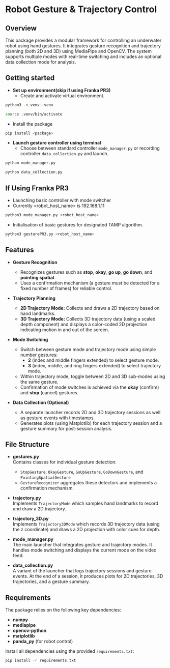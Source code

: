 # Robot Gesture & Trajectory Control

## Overview

This package provides a modular framework for controlling an underwater robot using hand gestures. It integrates gesture recognition and trajectory planning (both 2D and 3D) using MediaPipe and OpenCV. The system supports multiple modes with real-time switching and includes an optional data collection mode for analysis.

## Getting started

- **Set up environment(skip if using Franka PR3)**
  - Create and activate virtual environment.
```bash
python3 -m venv .venv
```
```bash
source .venv/bin/activate
```
- Install the package 
```bash
pip install <package>
```
- **Launch gesture controller using terminal**
    - Choose between standard controller `mode_manager.py` or recording controller `data_collection.py` and launch. 
```bash
python mode_manager.py
```
```bash
python data_collection.py
```

  
## **If Using Franka PR3**
  - Launching basic controller with mode switcher
  - Currently <robot_host_name> is 192.168.1.11
```bash
python3 mode_manager.py <robot_host_name>
```
  - Initialisation of basic gestures for designated TAMP algorithm.
```bash
python3 gesturePR3.py <robot_host_name>
```

## Features

- **Gesture Recognition**
  - Recognizes gestures such as **stop**, **okay**, **go up**, **go down**, and **pointing spatial**.
  - Uses a confirmation mechanism (a gesture must be detected for a fixed number of frames) for reliable control.

- **Trajectory Planning**
  - **2D Trajectory Mode:** Collects and draws a 2D trajectory based on hand landmarks.
  - **3D Trajectory Mode:** Collects 3D trajectory data (using a scaled depth component) and displays a color-coded 2D projection indicating motion in and out of the screen.

- **Mode Switching**
  - Switch between gesture mode and trajectory mode using simple number gestures:
    - **2** (index and middle fingers extended) to select gesture mode.
    - **3** (index, middle, and ring fingers extended) to select trajectory mode.
  - Within trajectory mode, toggle between 2D and 3D sub-modes using the same gesture.
  - Confirmation of mode switches is achieved via the **okay** (confirm) and **stop** (cancel) gestures.

- **Data Collection (Optional)**
  - A separate launcher records 2D and 3D trajectory sessions as well as gesture events with timestamps.
  - Generates plots (using Matplotlib) for each trajectory session and a gesture summary for post-session analysis.

## File Structure

- **gestures.py**  
  Contains classes for individual gesture detection:
  - `StopGesture`, `OkayGesture`, `GoUpGesture`, `GoDownGesture`, and `PointingSpatialGesture`
  - `GestureRecognizer` aggregates these detectors and implements a confirmation mechanism.

- **trajectory.py**  
  Implements `TrajectoryMode` which samples hand landmarks to record and draw a 2D trajectory.

- **trajectory_3D.py**  
  Implements `Trajectory3DMode` which records 3D trajectory data (using the z coordinate) and draws a 2D projection with color cues for depth.

- **mode_manager.py**  
  The main launcher that integrates gesture and trajectory modes. It handles mode switching and displays the current mode on the video feed.

- **data_collection.py**  
  A variant of the launcher that logs trajectory sessions and gesture events. At the end of a session, it produces plots for 2D trajectories, 3D trajectories, and a gesture summary.

## Requirements

The package relies on the following key dependencies:

- **numpy**
- **mediapipe**
- **opencv-python**
- **matplotlib**
- **panda_py** (for robot control)

Install all dependencies using the provided `requirements.txt`:

```bash
pip install -r requirements.txt
